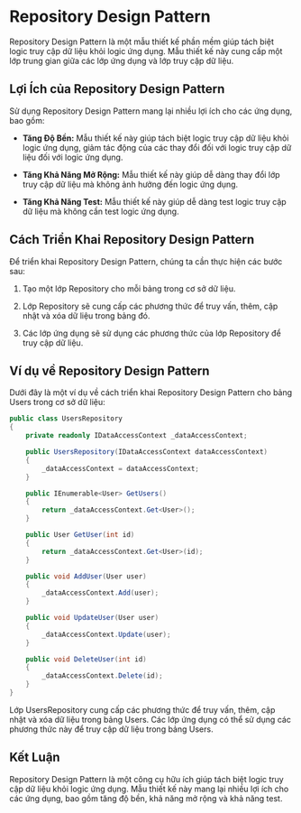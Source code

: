 # Repository Design Pattern

Repository Design Pattern là một mẫu thiết kế phần mềm giúp tách biệt logic truy cập dữ liệu khỏi logic ứng dụng. Mẫu thiết kế này cung cấp một lớp trung gian giữa các lớp ứng dụng và lớp truy cập dữ liệu.

## Lợi Ích của Repository Design Pattern

Sử dụng Repository Design Pattern mang lại nhiều lợi ích cho các ứng dụng, bao gồm:

- **Tăng Độ Bền:** Mẫu thiết kế này giúp tách biệt logic truy cập dữ liệu khỏi logic ứng dụng, giảm tác động của các thay đổi đối với logic truy cập dữ liệu đối với logic ứng dụng.

- **Tăng Khả Năng Mở Rộng:** Mẫu thiết kế này giúp dễ dàng thay đổi lớp truy cập dữ liệu mà không ảnh hưởng đến logic ứng dụng.

- **Tăng Khả Năng Test:** Mẫu thiết kế này giúp dễ dàng test logic truy cập dữ liệu mà không cần test logic ứng dụng.

## Cách Triển Khai Repository Design Pattern

Để triển khai Repository Design Pattern, chúng ta cần thực hiện các bước sau:

1. Tạo một lớp Repository cho mỗi bảng trong cơ sở dữ liệu.

2. Lớp Repository sẽ cung cấp các phương thức để truy vấn, thêm, cập nhật và xóa dữ liệu trong bảng đó.

3. Các lớp ứng dụng sẽ sử dụng các phương thức của lớp Repository để truy cập dữ liệu.

## Ví dụ về Repository Design Pattern

Dưới đây là một ví dụ về cách triển khai Repository Design Pattern cho bảng Users trong cơ sở dữ liệu:

```csharp
public class UsersRepository
{
    private readonly IDataAccessContext _dataAccessContext;

    public UsersRepository(IDataAccessContext dataAccessContext)
    {
        _dataAccessContext = dataAccessContext;
    }

    public IEnumerable<User> GetUsers()
    {
        return _dataAccessContext.Get<User>();
    }

    public User GetUser(int id)
    {
        return _dataAccessContext.Get<User>(id);
    }

    public void AddUser(User user)
    {
        _dataAccessContext.Add(user);
    }

    public void UpdateUser(User user)
    {
        _dataAccessContext.Update(user);
    }

    public void DeleteUser(int id)
    {
        _dataAccessContext.Delete(id);
    }
}
```
Lớp UsersRepository cung cấp các phương thức để truy vấn, thêm, cập nhật và xóa dữ liệu trong bảng Users. Các lớp ứng dụng có thể sử dụng các phương thức này để truy cập dữ liệu trong bảng Users.
## Kết Luận
Repository Design Pattern là một công cụ hữu ích giúp tách biệt logic truy cập dữ liệu khỏi logic ứng dụng. Mẫu thiết kế này mang lại nhiều lợi ích cho các ứng dụng, bao gồm tăng độ bền, khả năng mở rộng và khả năng test.
